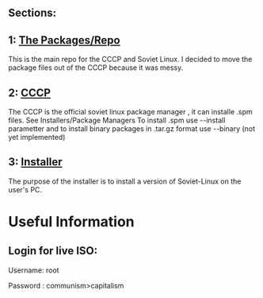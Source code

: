 

## Sections:

## 1:  [The Packages/Repo](https://soviet-linux.github.io/delevopment-docs//repo)
This is the main repo for the CCCP and Soviet Linux. I decided to move the package files out of the CCCP because it was messy.
## 2: [CCCP](https://soviet-linux.github.io/delevopment-docs//cccp)
The CCCP is the official soviet linux package manager , it can installe .spm files. See Installers/Package Managers To install .spm use --install parametter and to install binary packages in .tar.gz format use --binary (not yet implemented)
## 3: [Installer](https://soviet-linux.github.io/delevopment-docs//installer)
The purpose of the installer is to install a version of Soviet-Linux on the user's PC.


# Useful Information


Login for live ISO:
------------------

Username: root

Password : communism>capitalism
